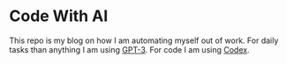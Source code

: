# Code With AI

This repo is my blog on how I am automating myself out of work.
For daily tasks than anything I am using [GPT-3](https://beta.openai.com/).
For code I am using [Codex](https://beta.openai.com/).

